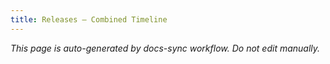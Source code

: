 ```yaml
---
title: Releases — Combined Timeline
---
```

_This page is auto-generated by docs-sync workflow. Do not edit manually._
